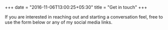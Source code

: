 +++
date = "2016-11-06T13:00:25+05:30"
title = "Get in touch"
+++

If you are interested in reaching out and starting a conversation feel, free to use the form below or any of my social media links.
